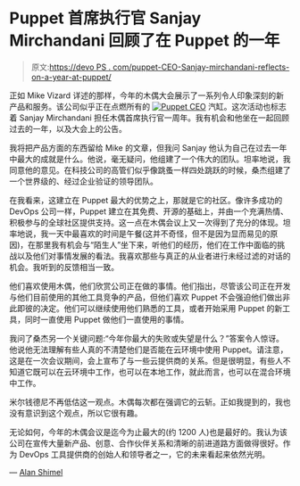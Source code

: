 # Puppet 首席执行官 Sanjay Mirchandani 回顾了在 Puppet 的一年

> 原文:[https://devo PS . com/puppet-CEO-Sanjay-mirchandani-reflects-on-a-year-at-puppet/](https://devops.com/puppet-ceo-sanjay-mirchandani-reflects-on-a-year-at-puppet/)

正如 Mike Vizard 详述的那样，今年的木偶大会展示了一系列令人印象深刻的新产品和服务。该公司似乎正在点燃所有的 [![Puppet CEO](../Images/d5a913cdc9ea04d7997bb05691f7ce34.png)](https://devops.com/wp-content/uploads/2017/11/sanjay-square-sm.jpg) 汽缸。这次活动也标志着 Sanjay Mirchandani 担任木偶首席执行官一周年。我有机会和他坐在一起回顾过去的一年，以及大会上的公告。

我将把产品方面的东西留给 Mike 的文章，但我问 Sanjay 他认为自己在过去一年中最大的成就是什么。他说，毫无疑问，他组建了一个伟大的团队。坦率地说，我同意他的意见。在科技公司的高管们似乎像跳蚤一样四处跳跃的时候，桑杰组建了一个世界级的、经过企业验证的领导团队。

在我看来，这建立在 Puppet 最大的优势之上，那就是它的社区。像许多成功的 DevOps 公司一样，Puppet 建立在其免费、开源的基础上，并由一个充满热情、积极参与的全球社区提供支持。这一点在木偶会议上又一次得到了充分的体现。坦率地说，我一天中最喜欢的时间是午餐(这并不奇怪，但不是因为显而易见的原因)，在那里我有机会与“陌生人”坐下来，听他们的经历，他们在工作中面临的挑战以及他们对事情发展的看法。我喜欢那些与真正的从业者进行未经过滤的对话的机会。我听到的反馈相当一致。

他们喜欢使用木偶，他们欣赏公司正在做的事情。他们指出，尽管该公司正在开发与他们目前使用的其他工具竞争的产品，但他们喜欢 Puppet 不会强迫他们做出非此即彼的决定。他们可以继续使用他们熟悉的工具，或者开始采用 Puppet 的新工具，同时一直使用 Puppet 做他们一直使用的事情。

我问了桑杰另一个关键问题:“今年你最大的失败或失望是什么？”答案令人惊讶。他说他无法理解有些人真的不清楚他们是否能在云环境中使用 Puppet。请注意，这是在一次会议期间，会上宣布了与一些云提供商的关系。但是很明显，有些人不知道它既可以在云环境中工作，也可以在本地工作，就此而言，也可以在混合环境中工作。

米尔钱德尼不再低估这一观点。木偶每次都在强调它的云斩。正如我提到的，我也没有意识到这个观点，所以它很有趣。

无论如何，今年的木偶会议是迄今为止最大的(约 1200 人)也是最好的。我认为该公司在宣传大量新产品、创意、合作伙伴关系和清晰的前进道路方面做得很好。作为 DevOps 工具提供商的创始人和领导者之一，它的未来看起来依然光明。

— [Alan Shimel](https://devops.com/author/ashimmy/)